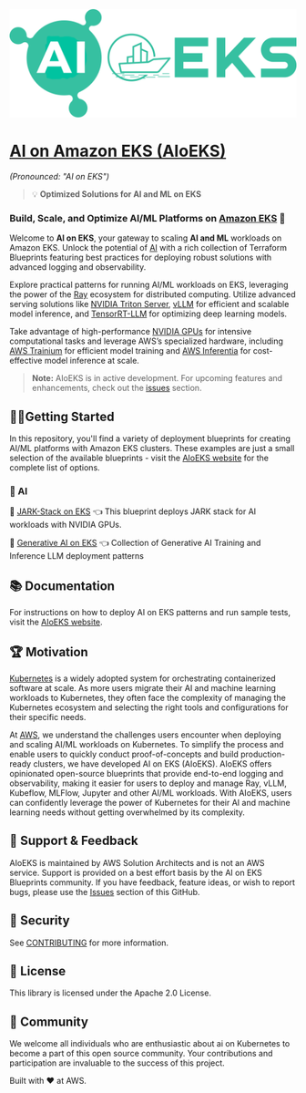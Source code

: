 ![AI on EKS](website/static/img/aioeks-logo-green.png)
# [AI on Amazon EKS (AIoEKS)](https://awslabs.github.io/ai-on-eks/)
*(Pronounced: "AI on EKS")*
> 💡 **Optimized Solutions for AI and ML on EKS**

### Build, Scale, and Optimize AI/ML Platforms on [Amazon EKS](https://aws.amazon.com/eks/) 🚀

Welcome to **AI on EKS**, your gateway to scaling **AI and ML** workloads on Amazon EKS. Unlock the potential of [AI](https://aws.amazon.com/generative-ai/) with a rich collection of Terraform Blueprints featuring best practices for deploying robust solutions with advanced logging and observability.

Explore practical patterns for running AI/ML workloads on EKS, leveraging the power of the [Ray](https://www.ray.io/) ecosystem for distributed computing. Utilize advanced serving solutions like [NVIDIA Triton Server](https://developer.nvidia.com/nvidia-triton-inference-server), [vLLM](https://github.com/vllm-project/vllm) for efficient and scalable model inference, and [TensorRT-LLM](https://developer.nvidia.com/tensorrt) for optimizing deep learning models.

Take advantage of high-performance [NVIDIA GPUs](https://aws.amazon.com/nvidia/) for intensive computational tasks and leverage AWS’s specialized hardware, including [AWS Trainium](https://aws.amazon.com/machine-learning/trainium/) for efficient model training and [AWS Inferentia](https://aws.amazon.com/machine-learning/inferentia/) for cost-effective model inference at scale.

> **Note:** AIoEKS is in active development. For upcoming features and enhancements, check out the [issues](https://github.com/awslabs/ai-on-eks/issues) section.

## 🏃‍♀️Getting Started
In this repository, you'll find a variety of deployment blueprints for creating AI/ML platforms with Amazon EKS clusters. These examples are just a small selection of the available blueprints - visit the [AIoEKS website](https://awslabs.github.io/ai-on-eks/) for the complete list of options.

### 🧠 AI

🚀 [JARK-Stack on EKS](https://awslabs.github.io/ai-on-eks/docs/blueprints/infra/jark-stack) 👈 This blueprint deploys JARK stack for AI workloads with NVIDIA GPUs.

🚀 [Generative AI on EKS](https://github.com/awslabs/ai-on-eks/tree/main/gen-ai) 👈 Collection of Generative AI Training and Inference LLM deployment patterns

## 📚 Documentation
For instructions on how to deploy AI on EKS patterns and run sample tests, visit the [AIoEKS website](https://awslabs.github.io/ai-on-eks/).

## 🏆 Motivation
[Kubernetes](https://kubernetes.io/) is a widely adopted system for orchestrating containerized software at scale. As more users migrate their AI and machine learning workloads to Kubernetes, they often face the complexity of managing the Kubernetes ecosystem and selecting the right tools and configurations for their specific needs.

At [AWS](https://aws.amazon.com/), we understand the challenges users encounter when deploying and scaling AI/ML workloads on Kubernetes. To simplify the process and enable users to quickly conduct proof-of-concepts and build production-ready clusters, we have developed AI on EKS (AIoEKS). AIoEKS offers opinionated open-source blueprints that provide end-to-end logging and observability, making it easier for users to deploy and manage Ray, vLLM, Kubeflow, MLFlow, Jupyter and other AI/ML workloads. With AIoEKS, users can confidently leverage the power of Kubernetes for their AI and machine learning needs without getting overwhelmed by its complexity.

## 🤝 Support & Feedback
AIoEKS is maintained by AWS Solution Architects and is not an AWS service. Support is provided on a best effort basis by the AI on EKS Blueprints community. If you have feedback, feature ideas, or wish to report bugs, please use the [Issues](https://github.com/awslabs/ai-on-eks/issues) section of this GitHub.

## 🔐 Security
See [CONTRIBUTING](CONTRIBUTING.md#security-issue-notifications) for more information.

## 💼 License
This library is licensed under the Apache 2.0 License.

## 🙌 Community
We welcome all individuals who are enthusiastic about ai on Kubernetes to become a part of this open source community. Your contributions and participation are invaluable to the success of this project.

Built with ❤️ at AWS.

